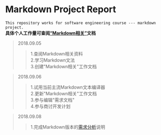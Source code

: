 # Markdown Project Report #
```This repository works for software engineering course --- markdown project.```  
**具体个人工作量可查阅[“Markdown相关”](https://github.com/HanBingfeng0221151602/Markdown/blob/master/Markdown%E7%9B%B8%E5%85%B3.md)文档**
>2018.09.05
>>1.查阅Markdown相关资料  
2.学习Markdown文法  
3.创建"Markdown相关"工作文档   

>2018.09.06   
>>1.试用当前主流Markdown文本编译器  
2.更新"Markdown相关"工作文档  
3.参与编辑"需求文档"  
4.参与商讨开发计划

>2018.09.08
>>1.完成Markdown版本的[需求分析](https://github.com/HanBingfeng0221151602/Markdown/blob/master/%E9%9C%80%E6%B1%82%E5%88%86%E6%9E%90.md)说明
